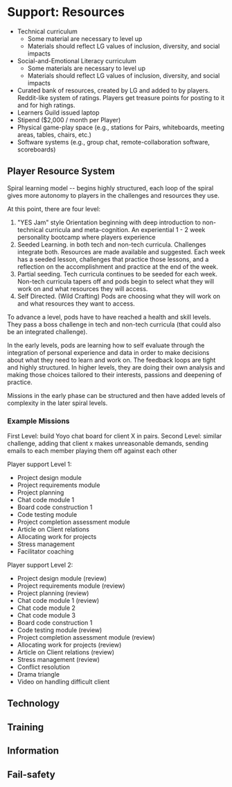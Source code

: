 # Support: Resources

- Technical curriculum
  - Some material are necessary to level up
  - Materials should reflect LG values of inclusion, diversity, and social impacts
- Social-and-Emotional Literacy curriculum
  - Some materials are necessary to level up
  - Materials should reflect LG values of inclusion, diversity, and social impacts
- Curated bank of resources, created by LG and added to by players. Reddit-like system of ratings. Players get treasure points for posting to it and for high ratings.
- Learners Guild issued laptop
- Stipend ($2,000 / month per Player)
- Physical game-play space (e.g.,  stations for Pairs, whiteboards, meeting areas, tables, chairs, etc.)
- Software systems (e.g., group chat, remote-collaboration software, scoreboards)

## Player Resource System

Spiral learning model -- begins highly structured, each loop of the spiral gives more autonomy to players in the challenges and resources they use.

At this point, there are four level:

1. "YES Jam"  style Orientation beginning with deep introduction to non-technical curricula and meta-cognition. An experiential 1 - 2 week personality bootcamp where players experience
1. Seeded Learning. in both tech and non-tech curricula. Challenges integrate both. Resources are made available and suggested. Each week has a seeded lesson, challenges that practice those lessons, and a reflection on the accomplishment and practice at the end of the week.
1. Partial seeding.  Tech curricula continues to be seeded for each week. Non-tech curricula tapers off and pods begin to select what they will work on and what resources they will access.
1. Self Directed. (Wild Crafting) Pods are choosing what they will work on and what resources they want to access.

To advance a level, pods have to have reached a health and skill levels. They pass a boss challenge in tech and non-tech curricula (that could also be an integrated challenge).  

In the early levels, pods are learning how to self evaluate through the integration of personal experience and data in order to make decisions about what they need to learn and work on. The feedback loops are tight and highly structured. In higher levels, they are doing their own analysis and making those choices tailored to their interests, passions and deepening of practice.

Missions in the early phase can be structured and then have added levels of complexity in the later spiral levels.

### Example Missions

First Level: build Yoyo chat board for client X in pairs.
Second Level: similar challenge, adding that client x makes unreasonable demands, sending emails to each member playing them off against each other

Player support Level 1:

- Project design module
- Project requirements module
- Project planning
- Chat code module 1
- Board code construction 1
- Code testing module
- Project completion assessment module
- Article on Client relations
- Allocating work for projects
- Stress management
- Facilitator coaching

Player support Level 2:
- Project design module (review)
- Project requirements module (review)
- Project planning (review)
- Chat code module 1 (review)
- Chat code module 2
- Chat code module 3
- Board code construction 1
- Code testing module (review)
- Project completion assessment module (review)
- Allocating work for projects (review)
- Article on Client relations (review)
- Stress management (review)  
- Conflict resolution
- Drama triangle
- Video on handling difficult client

## Technology
## Training
## Information
## Fail-safety
